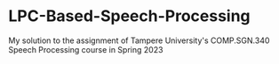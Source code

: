 # LPC-Based-Speech-Processing
 My solution to the assignment of Tampere University's COMP.SGN.340 Speech Processing course in Spring 2023
